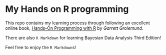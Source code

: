# My Hands on R programming

This repo contains my learning process through following an excellent online book, [Hands-On Programming with R](https://rstudio-education.github.io/hopr/) by _Garrett Grolemund_.    

There are also `R Markdown` for learning Bayesian Data Analysis Third Edition!
     
Feel free to enjoy the `R Markdown`s!
